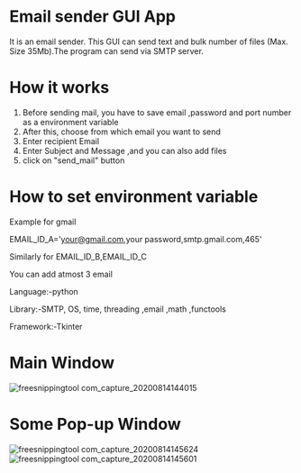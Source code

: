 # Email sender GUI App
It is an email sender. This GUI can send text and bulk number of files (Max. Size 35Mb).The program can send via SMTP server.
# How it works
1. Before sending mail, you have to save email ,password and port number as a environment variable
2. After this, choose from which email you want to send 
3. Enter recipient Email
3. Enter Subject and Message ,and you can also add files
4. click on "send_mail" button
# How to set environment variable
Example for gmail


EMAIL_ID_A='your@gmail.com,your password,smtp.gmail.com,465'

Similarly for EMAIL_ID_B,EMAIL_ID_C

You can add atmost 3 email

Language:-python

Library:-SMTP, OS, time, threading ,email ,math ,functools

Framework:-Tkinter

# Main Window
![freesnippingtool com_capture_20200814144015](https://user-images.githubusercontent.com/58354473/90235281-a96c3100-de3e-11ea-942d-95d8c103cf71.png)
# Some Pop-up Window
![freesnippingtool com_capture_20200814145624](https://user-images.githubusercontent.com/58354473/90235356-cb65b380-de3e-11ea-8c6d-7757f883f606.png)      ![freesnippingtool com_capture_20200814145601](https://user-images.githubusercontent.com/58354473/90235366-cc96e080-de3e-11ea-91b9-dd4342616e0b.png)
